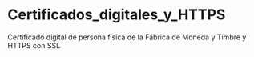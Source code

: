 # Certificados_digitales_y_HTTPS
Certificado digital de persona física de la Fábrica de Moneda y Timbre y HTTPS con SSL 
